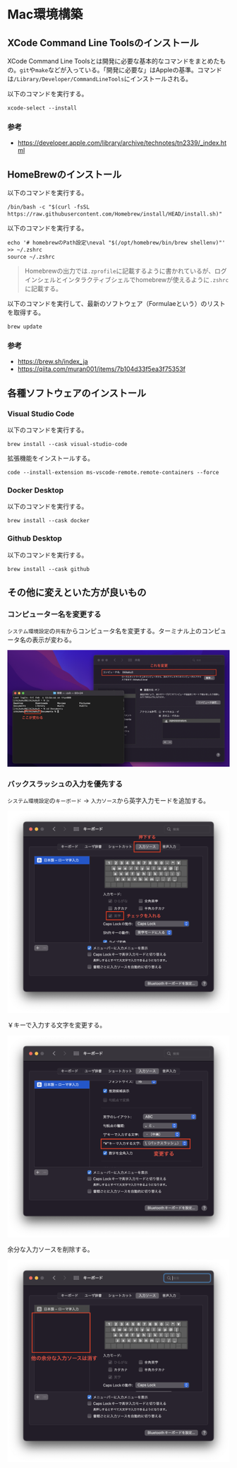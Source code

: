 # Mac環境構築

## XCode Command Line Toolsのインストール

XCode Command Line Toolsとは開発に必要な基本的なコマンドをまとめたもの。`git`や`make`などが入っている。「開発に必要な」はAppleの基準。コマンドは`/Library/Developer/CommandLineTools`にインストールされる。

以下のコマンドを実行する。

``` shell
xcode-select --install
```

### 参考

- https://developer.apple.com/library/archive/technotes/tn2339/_index.html

## HomeBrewのインストール

以下のコマンドを実行する。

```
/bin/bash -c "$(curl -fsSL https://raw.githubusercontent.com/Homebrew/install/HEAD/install.sh)"
```

以下のコマンドを実行する。

```
echo '# homebrewのPath設定\neval "$(/opt/homebrew/bin/brew shellenv)"' >> ~/.zshrc
source ~/.zshrc
```

> Homebrewの出力では`.zprofile`に記載するように書かれているが、ログインシェルとインタラクティブシェルでhomebrewが使えるように`.zshrc`に記載する。

以下のコマンドを実行して、最新のソフトウェア（Formulaeという）のリストを取得する。

```
brew update
```

### 参考

- https://brew.sh/index_ja
- https://qiita.com/muran001/items/7b104d33f5ea3f75353f

## 各種ソフトウェアのインストール

### Visual Studio Code

以下のコマンドを実行する。

```
brew install --cask visual-studio-code
```

拡張機能をインストールする。

```
code --install-extension ms-vscode-remote.remote-containers --force
```

### Docker Desktop

以下のコマンドを実行する。

```
brew install --cask docker
```

### Github Desktop

以下のコマンドを実行する。

```
brew install --cask github
```

## その他に変えといた方が良いもの

### コンピューター名を変更する

`システム環境設定`の`共有`からコンピュータ名を変更する。ターミナル上のコンピュータ名の表示が変わる。

![コンピュータ名の変更](images/rename-computername.png)

### バックスラッシュの入力を優先する

`システム環境設定`の`キーボード` → `入力ソース`から英字入力モードを追加する。

![](images/backslash-1.png)

￥キーで入力する文字を変更する。

![](images/backslash-2.png)

余分な入力ソースを削除する。

![](images/backslash-3.png)

